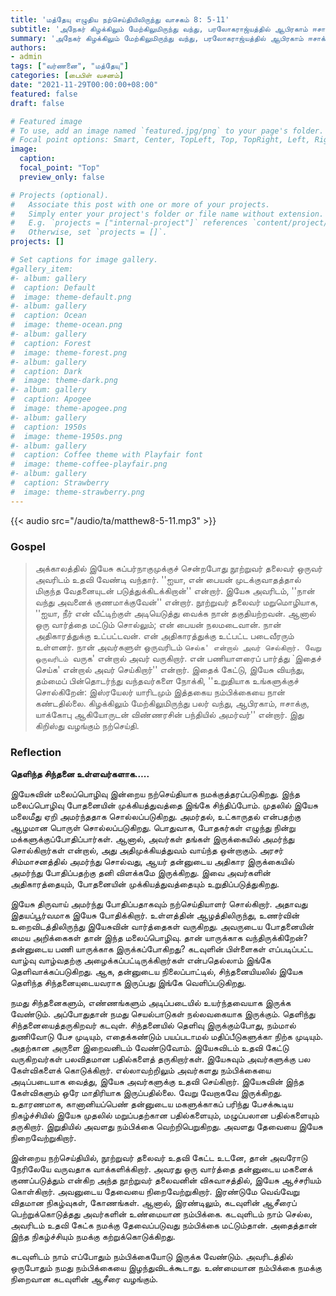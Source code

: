 ```yaml
---
title: 'மத்தேயு எழுதிய நற்செய்தியிலிருந்து வாசகம் 8: 5-11'
subtitle: 'அநேகர் கிழக்கிலும் மேற்கிலுமிருந்து வந்து, பரலோகராஜ்யத்தில் ஆபிரகாம் ஈசாக்கு யாக்கோபு என்பவர்களோடே பந்தியிருப்பார்கள். - மத்தேயு 8:11'
summary: 'அநேகர் கிழக்கிலும் மேற்கிலுமிருந்து வந்து, பரலோகராஜ்யத்தில் ஆபிரகாம் ஈசாக்கு யாக்கோபு என்பவர்களோடே பந்தியிருப்பார்கள். - மத்தேயு 8:11'
authors:
- admin
tags: ["வர்ணனை", "மத்தேயு"]
categories: [பைபிள் வசனம்]
date: "2021-11-29T00:00:00+08:00"
featured: false
draft: false

# Featured image
# To use, add an image named `featured.jpg/png` to your page's folder.
# Focal point options: Smart, Center, TopLeft, Top, TopRight, Left, Right, BottomLeft, Bottom, BottomRight
image:
  caption:
  focal_point: "Top"
  preview_only: false

# Projects (optional).
#   Associate this post with one or more of your projects.
#   Simply enter your project's folder or file name without extension.
#   E.g. `projects = ["internal-project"]` references `content/project/deep-learning/index.md`.
#   Otherwise, set `projects = []`.
projects: []

# Set captions for image gallery.
#gallery_item:
#- album: gallery
#  caption: Default
#  image: theme-default.png
#- album: gallery
#  caption: Ocean
#  image: theme-ocean.png
#- album: gallery
#  caption: Forest
#  image: theme-forest.png
#- album: gallery
#  caption: Dark
#  image: theme-dark.png
#- album: gallery
#  caption: Apogee
#  image: theme-apogee.png
#- album: gallery
#  caption: 1950s
#  image: theme-1950s.png
#- album: gallery
#  caption: Coffee theme with Playfair font
#  image: theme-coffee-playfair.png
#- album: gallery
#  caption: Strawberry
#  image: theme-strawberry.png
---
```


{{< audio src="/audio/ta/matthew8-5-11.mp3" >}}

### Gospel
> அக்காலத்தில் இயேசு கப்பர்நாகுமுக்குச் சென்றபோது நூற்றுவர் தலைவர் ஒருவர் அவரிடம் உதவி வேண்டி வந்தார். ''ஐயா, என் பையன் முடக்குவாதத்தால் மிகுந்த வேதனையுடன் படுத்துக்கிடக்கிறான்'' என்றார். இயேசு அவரிடம், ''நான் வந்து அவனைக் குணமாக்குவேன்'' என்றார். நூற்றுவர் தலைவர் மறுமொழியாக, ''ஐயா, நீர் என் வீட்டிற்குள் அடியெடுத்து வைக்க நான் தகுதியற்றவன். ஆனால் ஒரு வார்த்தை மட்டும் சொல்லும்; என் பையன் நலமடைவான். நான் அதிகாரத்துக்கு உட்பட்டவன். என் அதிகாரத்துக்கு உட்பட்ட படைவீரரும் உள்ளனர். நான் அவர்களுள் ஒருவரிடம் `செல்க' என்றால் அவர் செல்கிறார். வேறு ஒருவரிடம் `வருக' என்றால் அவர் வருகிறார். என் பணியாளரைப் பார்த்து `இதைச் செய்க' என்றால் அவர் செய்கிறார்'' என்றார். இதைக் கேட்டு, இயேசு வியந்து, தம்மைப் பின்தொடர்ந்து வந்தவர்களை நோக்கி, ''உறுதியாக உங்களுக்குச் சொல்கிறேன்: இஸ்ரயேலர் யாரிடமும் இத்தகைய நம்பிக்கையை நான் கண்டதில்லை. கிழக்கிலும் மேற்கிலுமிருந்து பலர் வந்து, ஆபிரகாம், ஈசாக்கு, யாக்கோபு ஆகியோருடன் விண்ணரசின் பந்தியில் அமர்வர்'' என்றார். இது கிறிஸ்து வழங்கும் நற்செய்தி.

### Reflection
**தெளிந்த சிந்தனை உள்ளவர்களாக…..**

இயேசுவின் மலைப்பொழிவு இன்றைய நற்செய்தியாக நமக்குத்தரப்படுகிறது. இந்த மலைப்பொழிவு போதனையின் முக்கியத்துவத்தை இங்கே சிந்திப்போம். முதலில் இயேசு மலைமீது ஏறி அமர்ந்ததாக சொல்லப்படுகிறது. அமர்தல், உட்காருதல் என்பதற்கு ஆழமான பொருள் சொல்லப்படுகிறது. பொதுவாக, போதகர்கள் எழுந்து நின்று மக்களுக்குப்போதிப்பார்கள். ஆனால், அவர்கள் தங்கள் இருக்கையில் அமர்ந்து சொல்கிறார்கள் என்றால், அது அதிமுக்கியத்துவம் வாய்ந்த ஒன்றாகும். அரசர் சிம்மாசனத்தில் அமர்ந்து சொல்வது, ஆயர் தன்னுடைய அதிகார இருக்கையில் அமர்ந்து போதிப்பதற்கு தனி விளக்கமே இருக்கிறது. இவை அவர்களின் அதிகாரத்தையும், போதனையின் முக்கியத்துவத்தையும் உறுதிப்படுத்துகிறது.

இயேசு திருவாய் அமர்ந்து போதிப்பதாகவும் நற்செய்தியாளர் சொல்கிறார். அதாவது இதயப்பூர்வமாக இயேசு போதிக்கிறார். உள்ளத்தின் ஆழத்திலிருந்து, உணர்வின் உறைவிடத்திலிருந்து இயேசுவின் வார்த்தைகள் வருகிறது. அவருடைய போதனையின் மைய அறிக்கைகள் தான் இந்த மலைப்பொழிவு. தான் யாருக்காக வந்திருக்கிறேன்? தன்னுடைய பணி யாருக்காக இருக்கப்போகிறது? கடவுளின் பிள்ளைகள் எப்படிப்பட்ட வாழ்வு வாழ்வதற்கு அழைக்கப்பட்டிருக்கிறார்கள் என்பதெல்லாம் இங்கே தெளிவாக்கப்படுகிறது. ஆக, தன்னுடைய நிலைப்பாட்டில், சிந்தனையியலில் இயேசு தெளிந்த சிந்தனையுடையவராக இருப்பது இங்கே வெளிப்படுகிறது.

நமது சிந்தனைகளும், எண்ணங்களும் அடிப்படையில் உயர்ந்தவையாக இருக்க வேண்டும். அப்போதுதான் நமது செயல்பாடுகள் நல்லவகையாக இருக்கும். தெளிந்து சிந்தனையைத்தருகிறவர் கடவுள். சிந்தனையில் தெளிவு இருக்கும்போது, நம்மால் துணிவோடு பேச முடியும், எதைக்கண்டும் பயப்படாமல் மதிப்பீடுகளுக்கா நிற்க முடியும். அதற்கான அருளை இறைவனிடம் வேண்டுவோம்.
இயேசுவிடம் உதவி கேட்டு வருகிறவர்கள் பலவிதமான பதில்களைத் தருகிறார்கள். இயேசுவும் அவர்களுக்கு பல கேள்விகளைக் கொடுக்கிறார். எல்லாவற்றிலும் அவர்களது நம்பிக்கையை அடிப்படையாக வைத்து, இயேசு அவர்களுக்கு உதவி செய்கிறார். இயேசுவின் இந்த கேள்விகளும் ஒரே மாதிரியாக இருப்பதில்லை. வேறு வேறாகவே இருக்கிறது. உதாரணமாக, கானானியப்பெண் தன்னுடைய மகளுக்காகப் பரிந்து பேசக்கூடிய நிகழ்ச்சியில் இயேசு முதலில் மறுப்பதற்கான பதில்களையும், மழுப்பலான பதில்களையும் தருகிறார். இறுதியில் அவளது நம்பிக்கை வெற்றிபெறுகிறது. அவளது தேவையை இயேசு நிறைவேற்றுகிறார்.

இன்றைய நற்செய்தியில், நூற்றுவர் தலைவர் உதவி கேட்ட உடனே, தான் அவரோடு நேரிலேயே வருவதாக வாக்களிக்கிறார். அவரது ஒரு வார்த்தை தன்னுடைய மகனைக் குணப்படுத்தும் என்கிற அந்த நூற்றுவர் தலைவனின் விசுவாசத்தில், இயேசு ஆச்சரியம் கொள்கிறார். அவனுடைய தேவையை நிறைவேற்றுகிறார். இரண்டுமே வெவ்வேறு விதமான நிகழ்வுகள், கோணங்கள். ஆனால், இரண்டிலும், கடவுளின் ஆசீரைப் பெற்றுக்கொடுத்தது அவர்களின் உண்மையான நம்பிக்கை. கடவுளிடம் நாம் செல்ல, அவரிடம் உதவி கேட்க நமக்கு தேவைப்படுவது நம்பிக்கை மட்டும்தான். அதைத்தான் இந்த நிகழ்ச்சியும் நமக்கு கற்றுக்கொடுக்கிறது.

கடவுளிடம் நாம் எப்போதும் நம்பிக்கையோடு இருக்க வேண்டும். அவரிடத்தில் ஒருபோதும் நமது நம்பிக்கையை இழந்துவிடக்கூடாது. உண்மையான நம்பிக்கை நமக்கு நிறைவான கடவுளின் ஆசீரை வழங்கும்.
